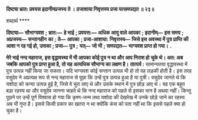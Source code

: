 **दिष्ट्या भ्रात: प्रवयस इदानीमप्रजस्य ते ।** **प्रजाशाया निवृत्तस्य प्रजा यत्समपद्यत ॥ २३॥** 

शब्दार्थ **** 

**दिष्ट्या—** **सौभाग्यवश** **; भ्रात:—** **हे भाई** **; प्रवयस:—** **अधिक आयु वाले आपका** **; इदानीम्—** **इस समय** **; अप्रजस्य—** **सन्तानहीन** **का** **; ते—** **आपका** **; प्रजा-आशाया: निवृत्तस्य—** **जिसे इस अवस्था में पुत्र प्राप्ति की आशा न रह गई हो, उसका** **; प्रजा—** **पुत्र** **;** **यत्—** **जो भी** **; समपद्यत—** **भाग्यवश प्राप्त हो गया।** **.** 

**मेरे भाई नन्द महाराज, इस वृद्धावस्था में भी आपका कोई पुत्र न था और आप निराश हो** **चुके थे। अत: अब जबकि आपको पुत्र प्राप्त हुआ है, तो यह अत्यधिक सौभाग्य का लक्षण है।** **तात्पर्य :** सामान्यतया वृद्धावस्था में पुत्र उत्पन्न नहीं किया जा सकता। यदि भाग्यवश कोई सन्तान उत्पन्न भी हो तो वह लड़की होती है। इस तरह वसुदेव ने अप्रत्यक्ष रूप से नन्द महाराज से पूछा कि उन्हें पुत्र उत्पन्न हुआ है या पुत्री। वसुदेव जानते थे कि यशोदा को कन्या उत्पन्न हुई है, जिसे वे चुरा लाए थे और उसके स्थान में पुत्र छोड़ आए थे। यह एक बहुत बड़ा रहस्य था और वसुदेव जानना चाहते थे कि नन्द महाराज को पहले से इसका भान है अथवा नहीं। किन्तु पूछने पर उन्हें पूर्ण विश्वास हो गया कि कृष्ण-जन्म तथा यशोदा की देखरेख में उनके छोड़े जाने का रहस्य अब भी गुप्त है। इससे किसी प्रकार का खतरा न था क्योंकि कंस को पता नहीं था कि इससे पहले क्या हो चुका है।  
